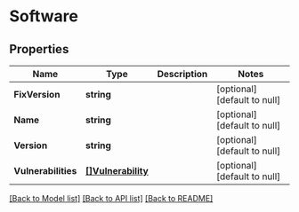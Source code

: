 # Software

## Properties
Name | Type | Description | Notes
------------ | ------------- | ------------- | -------------
**FixVersion** | **string** |  | [optional] [default to null]
**Name** | **string** |  | [optional] [default to null]
**Version** | **string** |  | [optional] [default to null]
**Vulnerabilities** | [**[]Vulnerability**](Vulnerability.md) |  | [optional] [default to null]

[[Back to Model list]](../README.md#documentation-for-models) [[Back to API list]](../README.md#documentation-for-api-endpoints) [[Back to README]](../README.md)

